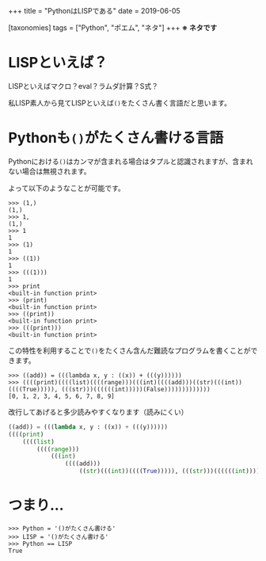 +++
title = "PythonはLISPである"
date = 2019-06-05

[taxonomies]
tags = ["Python", "ポエム", "ネタ"]
+++
**※ ネタです**

# LISPといえば？
LISPといえばマクロ？eval？ラムダ計算？S式？

私LISP素人から見てLISPといえば`()`をたくさん書く言語だと思います。

<!-- more -->

# Pythonも`()`がたくさん書ける言語
Pythonにおける`()`はカンマが含まれる場合はタプルと認識されますが、含まれない場合は無視されます。

よって以下のようなことが可能です。

```shell:python
>>> (1,)
(1,)
>>> 1,
(1,)
>>> 1
1
>>> (1)
1
>>> ((1))
1
>>> (((1)))
1
>>> print
<built-in function print>
>>> (print)
<built-in function print>
>>> ((print))
<built-in function print>
>>> (((print)))
<built-in function print>
```

この特性を利用することで`()`をたくさん含んだ難読なプログラムを書くことができます。

```shell:python
>>> ((add)) = (((lambda x, y : ((x)) + (((y))))))
>>> ((((print)((((list)((((range)))(((int)((((add)))((str)(((int))((((True))))), (((str)))((((((int)))))(False)))))))))))))
[0, 1, 2, 3, 4, 5, 6, 7, 8, 9]
```

改行してあげると多少読みやすくなります（読みにくい）

```python:main.py
((add)) = (((lambda x, y : ((x)) + (((y))))))
((((print)
    ((((list)
        ((((range)))
            (((int)
                ((((add)))
                    ((str)(((int))((((True))))), (((str)))((((((int)))))(False)))))))))))))
```

# つまり...

```shell:python
>>> Python = '()がたくさん書ける'
>>> LISP = '()がたくさん書ける'
>>> Python == LISP
True
```
